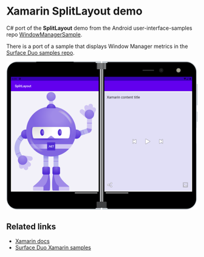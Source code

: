 # Xamarin SplitLayout demo

C# port of the **SplitLayout** demo from the Android user-interface-samples repo [WindowManagerSample](https://github.com/android/user-interface-samples/tree/main/WindowManager/app/src/main/java/com/example/windowmanagersample).

There is a port of a sample that displays Window Manager metrics in the [Surface Duo samples repo](https://github.com/microsoft/surface-duo-sdk-xamarin-samples/tree/crdun/jetpack-window-manager-alpha/WindowManager).

![Surface Duo running split layout demo app](Screenshots/xamarin-splitlayout-demo.png)

## Related links

- [Xamarin docs](https://docs.microsoft.com/dual-screen/xamarin/)
- [Surface Duo Xamarin samples](https://github.com/microsoft/surface-duo-sdk-xamarin-samples)
